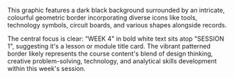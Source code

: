 This graphic features a dark black background surrounded by an intricate, colourful geometric border incorporating diverse icons like tools, technology symbols, circuit boards, and various shapes alongside records.

The central focus is clear: "WEEK 4" in bold white text sits atop "SESSION 1", suggesting it's a lesson or module title card. The vibrant patterned border likely represents the course content's blend of design thinking, creative problem-solving, technology, and analytical skills development within this week's session.
